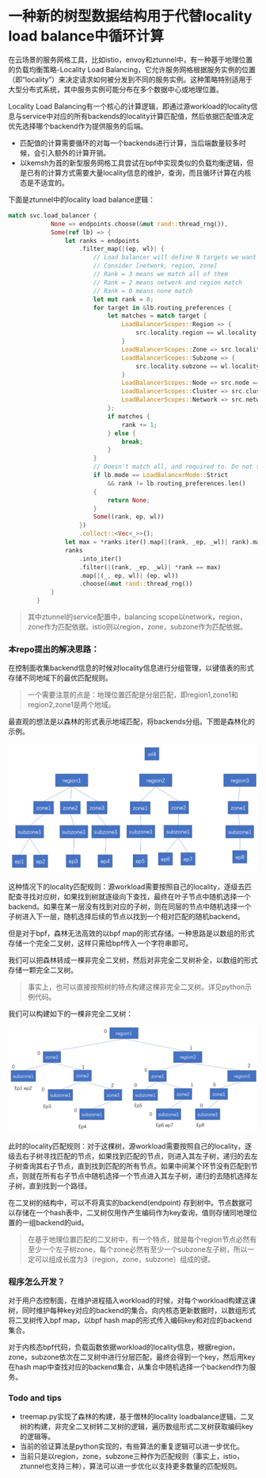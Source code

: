 # 一种新的树型数据结构用于代替locality load balance中循环计算

在云场景的服务网格工具，比如istio，envoy和ztunnel中，有一种基于地理位置的负载均衡策略-Locality Load Balancing，它允许服务网格根据服务实例的位置（即“locality”）来决定请求如何被分发到不同的服务实例。这种策略特别适用于大型分布式系统，其中服务实例可能分布在多个数据中心或地理位置。

Locality Load Balancing有一个核心的计算逻辑，即通过源workload的locality信息与service中对应的所有backends的locality计算匹配值，然后依据匹配值决定优先选择哪个backend作为提供服务的后端。

- 匹配值的计算需要循环的对每一个backends进行计算，当后端数量较多时候，会引入额外的计算开销。
- 以kemsh为首的新型服务网格工具尝试在bpf中实现类似的负载均衡逻辑，但是已有的计算方式需要大量locality信息的维护，查询，而且循环计算在内核态是不适宜的。

下面是ztunnel中的locality load balance逻辑：

```rust
match svc.load_balancer {
            None => endpoints.choose(&mut rand::thread_rng()),
            Some(ref lb) => {
                let ranks = endpoints
                    .filter_map(|(ep, wl)| {
                        // Load balancer will define N targets we want to match
                        // Consider [network, region, zone]
                        // Rank = 3 means we match all of them
                        // Rank = 2 means network and region match
                        // Rank = 0 means none match
                        let mut rank = 0;
                        for target in &lb.routing_preferences {
                            let matches = match target {
                                LoadBalancerScopes::Region => {
                                    src.locality.region == wl.locality.region
                                }
                                LoadBalancerScopes::Zone => src.locality.zone == wl.locality.zone,
                                LoadBalancerScopes::Subzone => {
                                    src.locality.subzone == wl.locality.subzone
                                }
                                LoadBalancerScopes::Node => src.node == wl.node,
                                LoadBalancerScopes::Cluster => src.cluster_id == wl.cluster_id,
                                LoadBalancerScopes::Network => src.network == wl.network,
                            };
                            if matches {
                                rank += 1;
                            } else {
                                break;
                            }
                        }
                        // Doesn't match all, and required to. Do not select this endpoint
                        if lb.mode == LoadBalancerMode::Strict
                            && rank != lb.routing_preferences.len()
                        {
                            return None;
                        }
                        Some((rank, ep, wl))
                    })
                    .collect::<Vec<_>>();
                let max = *ranks.iter().map(|(rank, _ep, _wl)| rank).max()?;
                ranks
                    .into_iter()
                    .filter(|(rank, _ep, _wl)| *rank == max)
                    .map(|(_, ep, wl)| (ep, wl))
                    .choose(&mut rand::thread_rng())
            }
        }

```

> 其中ztunnel的service配置中，balancing scope以network，region，zone作为匹配依据。istio则以region，zone，subzone作为匹配依据。

### 本repo提出的解决思路：

在控制面收集backend信息的时候对locality信息进行分组管理，以键值表的形式存储不同地域下的最优匹配规则。

> 一个需要注意的点是：地理位置匹配是分层匹配，即region1,zone1和region2,zone1是两个地域。

最直观的想法是以森林的形式表示地域匹配，将backends分组。下图是森林化的示例。

![1721992573999](image/readme/1721992573999.png)

这种情况下的locality匹配规则：源workload需要按照自己的locality，逐级去匹配查寻找对应树，如果找到树就逐级向下查找，最终在叶子节点中随机选择一个backend。如果在某一层没有找到对应的子树，则在同层的节点中随机选择一个子树进入下一层，随机选择后续的节点以找到一个相对匹配的随机backend。



但是对于bpf，森林无法高效的以bpf map的形式存储。一种思路是以数组的形式存储一个完全二叉树，这样只需给bpf传入一个字符串即可。

我们可以把森林转成一棵非完全二叉树，然后对非完全二叉树补全，以数组的形式存储一颗完全二叉树。

> 事实上，也可以直接按照树的特点构建这棵非完全二叉树。详见python示例代码。

我们可以构建如下的一棵非完全二叉树：

![1721992967667](image/readme/1721992967667.png)

此时的locality匹配规则：对于这棵树，源workload需要按照自己的locality，逐级去右子树寻找匹配的节点，如果找到匹配的节点，则进入其左子树，递归的去左子树查询其右子节点，直到找到匹配的所有节点。如果中间某个环节没有匹配到节点，则就在所有右子节点中随机选择一个节点进入其左子树，递归的去随机选择左子树，直到找到一个路径。

在二叉树的结构中，可以不将真实的backend(endpoint) 存到树中。节点数据可以存储在一个hash表中，二叉树仅用作产生编码作为key查询，值则存储同地理位置的一组backend的uid。

> 在基于地理位置匹配的二叉树中，有一个特点，就是每个region节点必然有至少一个左子树zone，每个zone必然有至少一个subzone左子树，所以一定可以组成长度为3（region，zone，subzone）组成的键。



### 程序怎么开发？

对于用户态控制面，在维护进程插入workload的时候，对每个workload构建这课树，同时维护每种key对应的backend的集合。向内核态更新数据时，以数组形式将二叉树传入bpf map，以bpf hash map的形式传入编码key和对应的backend集合。

对于内核态bpf代码，负载函数依据workload的locality信息，根据region，zone，subzone依次在二叉树中进行分层匹配，最终会得到一个key，然后用key在hash map中查找对应的backend集合，从集合中随机选择一个backend作为服务。


### Todo and tips

- treemap.py实现了森林的构建，基于僧林的locality loadbalance逻辑，二叉树的构建，非完全二叉树转二叉树的逻辑，遍历数组形式二叉树获取编码key的逻辑等。
- 当前的验证算法是python实现的，有些算法的重复逻辑可以进一步优化。
- 当前只是以region，zone，subzone三种作为匹配规则（事实上，istio，ztunnel也支持三种），算法可以进一步优化以支持更多数量的匹配规则。
